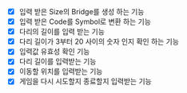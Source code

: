 
- [X] 입력 받은 Size의 Bridge를 생성 하는 기능
- [X] 입력 받은 Code를 Symbol로 변환 하는 기능
- [X] 다리의 길이를 입력 받는 기능
- [X] 다리 길이가 3부터 20 사이의 숫자 인지 확인 하는 기능
- [X] 입력값 유효성 확인 기능
- [X] 다리 길이를 입력받는 기능
- [X] 이동할 위치를 입력받는 기능
- [X] 게임을 다시 시도할지 종료할지 입력받는 기능